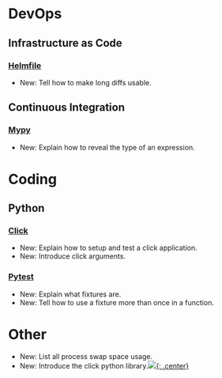 # DevOps

## Infrastructure as Code

### [Helmfile](helmfile.md)

* New: Tell how to make long diffs usable.

## Continuous Integration

### [Mypy](mypy.md)

* New: Explain how to reveal the type of an expression.

# Coding

## Python

### [Click](click.md)

* New: Explain how to setup and test a click application.
* New: Introduce click arguments.

### [Pytest](pytest.md)

* New: Explain what fixtures are.
* New: Tell how to use a fixture more than once in a function.

# Other

* New: List all process swap space usage.
* New: Introduce the click python library.[![](not-by-ai.svg){: .center}](https://notbyai.fyi)
